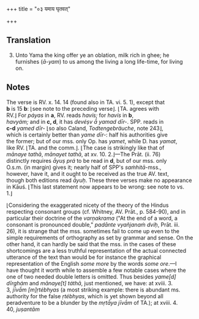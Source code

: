 +++
title = "०३ यमाय घृतवत्"

+++
## Translation
3. Unto Yama the king offer ye an oblation, milk rich in ghee; he  
furnishes (*ā-yam*) to us among the living a long life-time, for living  
on.

## Notes
The verse is RV. x. 14. 14 (found also in TA. vi. 5. 1), except that  
**b** is 15 **b**: ⌊see note to the preceding verse⌋. ⌊TA. agrees with  
RV.⌋ For *páyas* in **a**, RV. reads *havís;* for *havís* in **b**,  
*havyám;* and in **c, d**, it has *devéṣv ā́ yamad dīr-*. SPP. reads in  
**c-d** *yamed dīr-* ⌊so also Caland, *Todtengebräuche*, note 243⌋,  
which is certainly better than *yame dīr-*: half his authorities give  
the former; but of our mss. only Op. has *yamet*, while D. has *yamat*,  
like RV. ⌊TA. and the comm.⌋. ⌊The case is strikingly like that of  
*mānaye tathā*, *mānayet tathā*, at xv. 10. 2.⌋—The Prāt. (ii. 76)  
distinctly requires *ā́yuṣ prá* to be read in **d**, but of our mss. only  
O.s.m. (in margin) gives it; nearly half of SPP's *saṁhitā*-mss.,  
however, have it, and it ought to be received as the true AV. text,  
though both editions read *ā́yuḥ*. These three verses make no appearance  
in Kāuś. ⌊This last statement now appears to be wrong: see note to vs.  
1.⌋  
  
⌊Considering the exaggerated nicety of the theory of the Hindus  
respecting consonant groups (cf. Whitney, AV. Prāt., p. 584-90), and in  
particular their doctrine of the *varṇakrama* ("At the end of a word, a  
consonant is pronounced double," *padānte vyañjanaṁ dviḥ*, Prāt. iii.  
26), it is strange that the mss. sometimes fail to come up even to the  
simple requirements of orthography as set by grammar and sense. On the  
other hand, it can hardly be said that the mss. in the cases of these  
shortcomings are a less truthful representation of the actual connected  
utterance of the text than would be for instance the graphical  
representation of the English *some more* by the words *some ore*.—I  
have thought it worth while to assemble a few notable cases where the  
one of two needed double letters is omitted. Thus besides *yame\[d\]  
dīrghám* and *mānaye\[t\] táthā*, just mentioned, we have: at xviii. 3.  
3, *jīvā́m \[m\]ṛtébhyas* (a most striking example: there is abundant ms.  
authority for the false *ṛtébhyas*, which is yet shown beyond all  
peradventure to be a blunder by the *mṛtā́ya jīvā́m* of TA.); at xviii. 4.  
40, *juṣantām*
